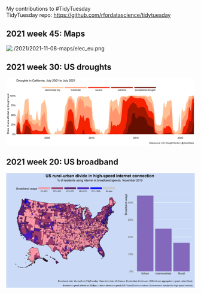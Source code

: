My contributions to #TidyTuesday  
TidyTuesday repo: https://github.com/rfordatascience/tidytuesday

## **2021 week 45: Maps**
![./2021/2021-11-08-maps/elec_eu.png](https://github.com/JolienNoels/tidytuesday/blob/main/2021/2021-11-08-maps/2021-11-08-maps.png)

## **2021 week 30: US droughts**
![./2021/2021-07-22-droughts/2021-07-22-streamplot.png](https://github.com/JolienNoels/tidytuesday/blob/main/2021/2021-07-22-droughts/2021-07-22-streamplot.png)

## **2021 week 20: US broadband**
![./2021/2021-07-22-droughts/2021-07-22-streamplot.png](https://github.com/JolienNoels/tidytuesday/blob/main/2021/2021-05-11-broadband/2021-05-11-broadband.png)